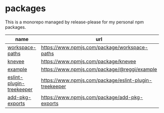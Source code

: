 # packages

This is a monorepo managed by release-please for my personal npm packages.

| name | url |
| --- | --- |
| [workspace-paths](./workspaces/workspace-paths/README.md) | https://www.npmjs.com/package/workspace-paths |
| [knevee](./workspaces/knevee/README.md) | https://www.npmjs.com/package/knevee |
| [example](./workspaces/example/README.md) | https://www.npmjs.com/package/@reggi/example |
| [eslint-plugin-treekeeper](./workspaces/eslint-plugin-treekeeper/README.md) | https://www.npmjs.com/package/eslint-plugin-treekeeper |
| [add-pkg-exports](./workspaces/add-pkg-exports/README.md) | https://www.npmjs.com/package/add-pkg-exports |
